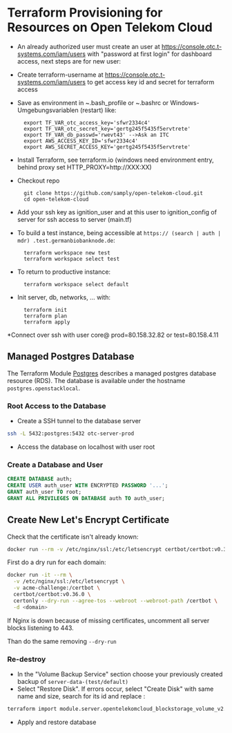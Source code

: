 # Terraform Provisioning for Resources on Open Telekom Cloud

* An already authorized user must create an user at https://console.otc.t-systems.com/iam/users with "password at first login" for dashboard access,
next steps are for new user:


* Create terraform-username at https://console.otc.t-systems.com/iam/users to get access key id and secret for terraform access

* Save as environment in ~\.bash_profile or ~\.bashrc or Windows-Umgebungsvariablen (restart) like:

        export TF_VAR_otc_access_key='sfwr2334c4'
        export TF_VAR_otc_secret_key='gertg245f5435f5ervtrete'
        export TF_VAR_db_passwd='rwevt43' -->Ask an ITC
        export AWS_ACCESS_KEY_ID='sfwr2334c4'
        export AWS_SECRET_ACCESS_KEY='gertg245f5435f5ervtrete'

* Install Terraform, see terraform.io (windows need environment entry, behind proxy set HTTP_PROXY=http://XXX:XX)

* Checkout repo

        git clone https://github.com/samply/open-telekom-cloud.git
        cd open-telekom-cloud

* Add your ssh key as ignition_user and at this user to ignition_config of server for ssh access to server (main.tf)

* To build a test instance, being accessible at `https:// (search | auth | mdr) .test.germanbiobanknode.de`:

        terraform workspace new test
        terraform workspace select test
        
* To return to productive instance:

        terraform workspace select default

* Init server, db, networks, ... with:

        terraform init
        terraform plan
        terraform apply
        
*Connect over ssh with user core@ prod=80.158.32.82 or test=80.158.4.11


## Managed Postgres Database

The Terraform Module [Postgres][1] describes a managed postgres database resource (RDS). The database is available under the hostname `postgres.openstacklocal`.

### Root Access to the Database 

* Create a SSH tunnel to the database server

```bash
ssh -L 5432:postgres:5432 otc-server-prod
```

* Access the database on localhost with user root

### Create a Database and User

```sql
CREATE DATABASE auth;
CREATE USER auth_user WITH ENCRYPTED PASSWORD '...';
GRANT auth_user TO root;
GRANT ALL PRIVILEGES ON DATABASE auth TO auth_user;
```

## Create New Let's Encrypt Certificate

Check that the certificate isn't already known:

```bash
docker run --rm -v /etc/nginx/ssl:/etc/letsencrypt certbot/certbot:v0.36.0 certificates
```

First do a dry run for each domain:

```bash
docker run -it --rm \
  -v /etc/nginx/ssl:/etc/letsencrypt \
  -v acme-challenge:/certbot \
  certbot/certbot:v0.36.0 \
  certonly --dry-run --agree-tos --webroot --webroot-path /certbot \
  -d <domain>
```

If Nginx is down because of missing certificates, uncomment all server blocks listening to 443.

Than do the same removing `--dry-run`

### Re-destroy

* In the "Volume Backup Service" section choose your previously created backup of `server-data-(test/default)`
* Select "Restore Disk". 
If errors occur, select "Create Disk" with same name and size, search for its id and replace <id>:
```bash
terraform import module.server.opentelekomcloud_blockstorage_volume_v2.data <id>
```
* Apply and restore database

[1]: <https://github.com/samply/open-telekom-cloud/tree/master/modules/postgres>
